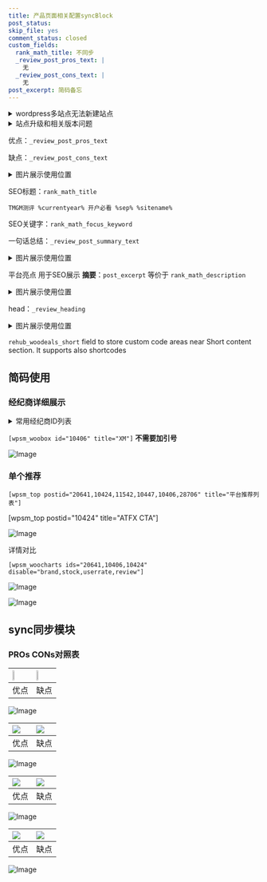 ```yaml
---
title: 产品页面相关配置syncBlock
post_status: 
skip_file: yes
comment_status: closed
custom_fields:
  rank_math_title: 不同步
  _review_post_pros_text: |
    无
  _review_post_cons_text: |
    无
post_excerpt: 简码备忘
---
```

<details><summary>wordpress多站点无法新建站点</summary>

<li>和报错需要清理cookies一样的原因</li>
<li>wp-config.php里面<code>define( 'SUBDOMAIN_INSTALL', false );//子域名安装</code></li>
<li>新建子站点是用<code>define( 'SUBDOMAIN_INSTALL', true);//子域名安装</code> 完成以后，改成<code>false</code></li>
</details>

<details><summary>站点升级和相关版本问题</summary>

<p>wordpress：5.9.9
woocommerce：7.5.1
出现问题的地方：主题选项里面>><strong>Product layout >>compact style</strong></p>
<p>如何出现没有用过的字段 导致无法保存。先导出配置 然后进行修改，后面再次恢复即可。</p>
<p>出现部分字段无法显示时，需要返回默认布局后，对产品进行保存就好了。</p>
<p></p>
</details>

优点：`_review_post_pros_text`

缺点：`_review_post_cons_text`

<details><summary>图片展示使用位置</summary>

<img src="https://prod-files-secure.s3.us-west-2.amazonaws.com/39ed1227-6d7d-4570-be36-9ccd4a2c4241/f51d3d83-55d4-4bdf-9604-f37ec77ab556/Untitled.png?X-Amz-Algorithm=AWS4-HMAC-SHA256&X-Amz-Content-Sha256=UNSIGNED-PAYLOAD&X-Amz-Credential=ASIAZI2LB466TSSEQYLG%2F20250615%2Fus-west-2%2Fs3%2Faws4_request&X-Amz-Date=20250615T225517Z&X-Amz-Expires=3600&X-Amz-Security-Token=IQoJb3JpZ2luX2VjEGcaCXVzLXdlc3QtMiJIMEYCIQDHwHjYPTglkeKlkBxTosq%2BuiWu5bcTi3MCTjVlQgNUCwIhAOgK3rZROVz%2FjMzWrtJVATjAdBFgnDgp3fVknKm1KSxTKv8DCFAQABoMNjM3NDIzMTgzODA1IgzwKNnRqKp4bNKVnyYq3AO195Y3DkQzVI%2Bd9hOPJ2RJNp97nXc15mDxQzK9QC85kMEpg8yabdzZnxpyrtLswdNSIzGrkVI0FtdQTEVH8N9qqbBchfkhubYbiRAtO3D3oy6FBvjgp7IWxjXEZ5IZz9n%2BULjLlyBQUiymrlzMsveq2ABzkSgKltycnOnsse%2FNBTvbM6yRnLq61ISl6OpSQkzgYZICL3Kh7vXViTITkZI0ZLKU%2B3kVAoWYWR%2BavtMfCw8b%2Fs4%2Bvh94eJKD4YJyiQcXe4GFi77JFcWYWk1ik1uE87BcPFqhH6SNu897MkKjeQWrVnrmQFjxoeeuNuCrwEb7uTa3QYNanmC5Wb0G6z6CquIlH0TS5FfPg1MU5dntujvQJYhq6alnbztqi9Gw6kWDOQw2hPKQl3NcQJMB5RM6e9Lx4dJ3PxLnKdfBCoodlel3dsSQRa0ZBpsdGMTOCXpyWVjRrfZfNsibDqsNxK1Qcv5f%2BdZe6PPREB1z6VDd4vxfwW9pI3cq4VxPFywGisbd0fEJBKnyzAWQKqBXH6h95hG0LKNX%2FkNb%2FAYSTR8HN9mKaaTLxswjK8p5w%2B6BseHM%2Fw0TeUq892B30xDY6I3v9aaXfcwDhVypG4abKcQjsKXarOp4B9XQFwBJLDDrlL3CBjqkAZNssmwyAukyBDHxj781Wvnm%2BF7You6JvOeYtWtUJkUGjJhhBopyqcV%2B1KGHSk%2FWBYoo2hCq8ncpSinRIKVZiHaJvHecyxw6qzokFKSi9TsJksUjpbwnszBeV3L9SUfN71YRXtJy5L9Vwgmi7ng%2BCqqSY53mjV1E08QqL9eWnlnqxpSXdG7x8fTjETCiVWFsdadtz%2BaEPa9rd8SnpEncnrKM2t47&X-Amz-Signature=73865ab5ece4b8b7ae442844996b7359fb56e31df477876965332e8af2c1fa7f&X-Amz-SignedHeaders=host&x-amz-checksum-mode=ENABLED&x-id=GetObject" alt="Image">
</details>

SEO标题：`rank_math_title`

`TMGM测评 %currentyear% 开户必看 %sep% %sitename%`

SEO关键字：`rank_math_focus_keyword`

一句话总结：`_review_post_summary_text`

<details><summary>图片展示使用位置</summary>

<img src="https://prod-files-secure.s3.us-west-2.amazonaws.com/39ed1227-6d7d-4570-be36-9ccd4a2c4241/4b96a922-296c-4f4e-8630-d1c870cbce01/Untitled.png?X-Amz-Algorithm=AWS4-HMAC-SHA256&X-Amz-Content-Sha256=UNSIGNED-PAYLOAD&X-Amz-Credential=ASIAZI2LB466TMGIL52L%2F20250615%2Fus-west-2%2Fs3%2Faws4_request&X-Amz-Date=20250615T225517Z&X-Amz-Expires=3600&X-Amz-Security-Token=IQoJb3JpZ2luX2VjEGcaCXVzLXdlc3QtMiJHMEUCIQCOM7JRa6aucP4mL48hgnN%2FR2rqteg0NarCa5MH1LPd%2BwIgAvchYNrFIXNNdl%2FribGd%2FHy519fHHN3UrFOinP%2FXunMq%2FwMIUBAAGgw2Mzc0MjMxODM4MDUiDPqT39qoUrKXD0z92CrcA43PcR0gNT3hrTuk9ECT%2Fa5sy%2Fc3TLj26PfIxfApNcSATgtjt%2BeuyAN9xzeyb7YfpoRdThUGNZrqK5MmaBpqnS1TTd%2FmhgYqD1o9nsyYA3eIZl7uN%2BbwHzhfXx3hxEsod4Xbg1O09ufndU%2FWoLtHNvZIQZys0Oo772cMMtOn8dvjhl3rwJHcMYLJzOX0rC3XonYPviaqi022jZ1ll8OgPBwhxiszwzOMLRatMlqZW4zJCZ4edDiuRHy04PyUTTumAOuh8LlmGQhPqk6r%2FOPHeau3ljO9Rn%2FNBNhzt9XSBqv%2F1gTmcEXvUcm8Rt3qR%2B2g5H%2FK97H50BhucnG2lE6kNjIajlqVQRxclLnhDaF9j7eoW8LWrjXVg%2FTJL33t6QC9OLi%2BZ5XdASriw4cOkJpRoKxgmvjGVHll3lYTcD7uMM51QQ2BnvBMmHZ3RKxPNKPxYRIbpawYF8mkJ8mDfH%2BYTTUAconcPZpSc0EEIEP4XGD32PEVVPHvMMknMdLB3JVoS9g2yinJCnTAZHQwWnsIRnZRYyAe9eP1LVW5ys%2FzPQ8%2BfgkyMZoV%2FtVTZTI9gtjHVGJrTPoJF0PUR2ZeDiFMr1HHiQZqXR%2FggdI%2BsRcL56CZrqhQLkFMgNyy3tImMNeUvcIGOqUBteDCvJj86fkeKUvFw5FUUhVJC5RwGb%2BCvhSGiXx4SW4DzKqz8GZ2emCW1yI5ANxpDHpjNwsjmKDt6tLupFVi7VEMv%2B7R5WmIB%2BkILYTp1mbI4vwg2mhT8ec%2B4KO3acUUZ8%2Fi3SowSGL2ZCTOf94v6W7hy9l3anjEbr7XIHMUVEeSrAhD%2BsLx79TH%2BmKLre5vebYuoiPa6COUMvAtzi6ZTEoZmFx1&X-Amz-Signature=59df52da6014b51de28599e6ec9a6f32d799fa119c6d9b91eb147343f6c288ab&X-Amz-SignedHeaders=host&x-amz-checksum-mode=ENABLED&x-id=GetObject" alt="Image">
</details>

平台亮点 用于SEO展示 **摘要**：`post_excerpt`  等价于 `rank_math_description`

<details><summary>图片展示使用位置</summary>

<img src="https://prod-files-secure.s3.us-west-2.amazonaws.com/39ed1227-6d7d-4570-be36-9ccd4a2c4241/1ee11f63-b60a-4dfe-a7a7-d58ff23b5d88/Untitled.png?X-Amz-Algorithm=AWS4-HMAC-SHA256&X-Amz-Content-Sha256=UNSIGNED-PAYLOAD&X-Amz-Credential=ASIAZI2LB4666PAHSJKZ%2F20250615%2Fus-west-2%2Fs3%2Faws4_request&X-Amz-Date=20250615T225517Z&X-Amz-Expires=3600&X-Amz-Security-Token=IQoJb3JpZ2luX2VjEGcaCXVzLXdlc3QtMiJIMEYCIQDIfK8bOmraCRbbN83BVgmZgyxLoE1uMyZyRYzON2mIzAIhAIDYa8Ca%2Bmcd929rqPiQobevjyDLJUcVyEi5c2TB4fU5Kv8DCFAQABoMNjM3NDIzMTgzODA1IgzX9oAKD%2B9ljbRPwZ8q3AOQ%2FVIqkWvLwwpfC78kyJdoKt3KTg%2FhJbOduLFl7RmaHqI7iw0PcbDC%2FX5hC8dqYM%2BIadNCj1GYyNA3OakEp3nlpV0dzSgRkBOerQG7WU46boR8mFTDPkqLJ68cE0ELIo0XRb5fPnLTE1sJ1l%2F1qxs7G2z07hqU0L3VuvJt5RIHBE%2BCLUsBfYH1HOTXkOMo4mVOjKOfOHA3D9M0LiFpnTG5cF1Z1yw0cr1qvOiEQxzHRjOv8RIYWtQOIttS8F%2FMkffZJ8IuF8u9Akyzo8gEFxul5VJGZfdQUHdN6aFIKPgWsdAsAzTkR53gyfCC2oCZNqUs1dhJFzbZ1OC5ki9hjNqO5omYXfLd4dmVHVtMTt%2FUbnOkHZsO%2FpiazaOgE2BYMU5reSv0iWJ%2BlNZJXS%2B72qfnXbWHirPFQIeQjIqcVW2C17Zg%2BIsOVPDYCEO3XYxYgh6CJwBzy3NcfnWdI4jtGatQJOuEZMJBluPaIFhDSEPC6Ig8Pn0lrZK4UxhXJ1ic%2BSV7Fsi8DbXw0C7KZ52%2FfyMfs%2B%2F9OLDzp77kw00TR6Pr0Romb5%2FYJSfNsUoqBI0qyPqYf8iBSIdve%2BS7KbVxSQkjDg9OzvQ30ie8mx3VhK5e%2FF43y2tHOaKNS602GjCKlb3CBjqkAdkrolIGKslUdASmFVQSEZIuyi%2BJjU2pvP1IcS7eVM6SWlCtawWvjFmpgVgqraII9j%2F%2FKea3FEM0Kc2LCuY%2B7Um62ZxRkkdc8zWPZgsv60CYdvtNiPkaWt6EtKgNjOG%2Bh4FCDwcMcO3vOqXMZb4rHl90TmK%2Fw5c58J5wYPbSK9q%2B41VtGiqwGeJWNRrHmdQPJuh7XiWcIK8Pmi9OILg1rSUcpczu&X-Amz-Signature=0db5261a79f73dcb3677c0824f8245f4627d96077f876f89be0dfbdff8b2e756&X-Amz-SignedHeaders=host&x-amz-checksum-mode=ENABLED&x-id=GetObject" alt="Image">
<img src="https://prod-files-secure.s3.us-west-2.amazonaws.com/39ed1227-6d7d-4570-be36-9ccd4a2c4241/ad4118b5-78d8-4fbe-801e-3b29b5d99c01/Untitled.png?X-Amz-Algorithm=AWS4-HMAC-SHA256&X-Amz-Content-Sha256=UNSIGNED-PAYLOAD&X-Amz-Credential=ASIAZI2LB4666PAHSJKZ%2F20250615%2Fus-west-2%2Fs3%2Faws4_request&X-Amz-Date=20250615T225517Z&X-Amz-Expires=3600&X-Amz-Security-Token=IQoJb3JpZ2luX2VjEGcaCXVzLXdlc3QtMiJIMEYCIQDIfK8bOmraCRbbN83BVgmZgyxLoE1uMyZyRYzON2mIzAIhAIDYa8Ca%2Bmcd929rqPiQobevjyDLJUcVyEi5c2TB4fU5Kv8DCFAQABoMNjM3NDIzMTgzODA1IgzX9oAKD%2B9ljbRPwZ8q3AOQ%2FVIqkWvLwwpfC78kyJdoKt3KTg%2FhJbOduLFl7RmaHqI7iw0PcbDC%2FX5hC8dqYM%2BIadNCj1GYyNA3OakEp3nlpV0dzSgRkBOerQG7WU46boR8mFTDPkqLJ68cE0ELIo0XRb5fPnLTE1sJ1l%2F1qxs7G2z07hqU0L3VuvJt5RIHBE%2BCLUsBfYH1HOTXkOMo4mVOjKOfOHA3D9M0LiFpnTG5cF1Z1yw0cr1qvOiEQxzHRjOv8RIYWtQOIttS8F%2FMkffZJ8IuF8u9Akyzo8gEFxul5VJGZfdQUHdN6aFIKPgWsdAsAzTkR53gyfCC2oCZNqUs1dhJFzbZ1OC5ki9hjNqO5omYXfLd4dmVHVtMTt%2FUbnOkHZsO%2FpiazaOgE2BYMU5reSv0iWJ%2BlNZJXS%2B72qfnXbWHirPFQIeQjIqcVW2C17Zg%2BIsOVPDYCEO3XYxYgh6CJwBzy3NcfnWdI4jtGatQJOuEZMJBluPaIFhDSEPC6Ig8Pn0lrZK4UxhXJ1ic%2BSV7Fsi8DbXw0C7KZ52%2FfyMfs%2B%2F9OLDzp77kw00TR6Pr0Romb5%2FYJSfNsUoqBI0qyPqYf8iBSIdve%2BS7KbVxSQkjDg9OzvQ30ie8mx3VhK5e%2FF43y2tHOaKNS602GjCKlb3CBjqkAdkrolIGKslUdASmFVQSEZIuyi%2BJjU2pvP1IcS7eVM6SWlCtawWvjFmpgVgqraII9j%2F%2FKea3FEM0Kc2LCuY%2B7Um62ZxRkkdc8zWPZgsv60CYdvtNiPkaWt6EtKgNjOG%2Bh4FCDwcMcO3vOqXMZb4rHl90TmK%2Fw5c58J5wYPbSK9q%2B41VtGiqwGeJWNRrHmdQPJuh7XiWcIK8Pmi9OILg1rSUcpczu&X-Amz-Signature=3438e9a52bf572906f1191fe57b0257aedf6ebe40cd2d2b43be3628226340748&X-Amz-SignedHeaders=host&x-amz-checksum-mode=ENABLED&x-id=GetObject" alt="Image">
<img src="https://prod-files-secure.s3.us-west-2.amazonaws.com/39ed1227-6d7d-4570-be36-9ccd4a2c4241/a38cf7c9-a79c-4b64-9e94-13589fe0758b/Untitled.png?X-Amz-Algorithm=AWS4-HMAC-SHA256&X-Amz-Content-Sha256=UNSIGNED-PAYLOAD&X-Amz-Credential=ASIAZI2LB4666PAHSJKZ%2F20250615%2Fus-west-2%2Fs3%2Faws4_request&X-Amz-Date=20250615T225517Z&X-Amz-Expires=3600&X-Amz-Security-Token=IQoJb3JpZ2luX2VjEGcaCXVzLXdlc3QtMiJIMEYCIQDIfK8bOmraCRbbN83BVgmZgyxLoE1uMyZyRYzON2mIzAIhAIDYa8Ca%2Bmcd929rqPiQobevjyDLJUcVyEi5c2TB4fU5Kv8DCFAQABoMNjM3NDIzMTgzODA1IgzX9oAKD%2B9ljbRPwZ8q3AOQ%2FVIqkWvLwwpfC78kyJdoKt3KTg%2FhJbOduLFl7RmaHqI7iw0PcbDC%2FX5hC8dqYM%2BIadNCj1GYyNA3OakEp3nlpV0dzSgRkBOerQG7WU46boR8mFTDPkqLJ68cE0ELIo0XRb5fPnLTE1sJ1l%2F1qxs7G2z07hqU0L3VuvJt5RIHBE%2BCLUsBfYH1HOTXkOMo4mVOjKOfOHA3D9M0LiFpnTG5cF1Z1yw0cr1qvOiEQxzHRjOv8RIYWtQOIttS8F%2FMkffZJ8IuF8u9Akyzo8gEFxul5VJGZfdQUHdN6aFIKPgWsdAsAzTkR53gyfCC2oCZNqUs1dhJFzbZ1OC5ki9hjNqO5omYXfLd4dmVHVtMTt%2FUbnOkHZsO%2FpiazaOgE2BYMU5reSv0iWJ%2BlNZJXS%2B72qfnXbWHirPFQIeQjIqcVW2C17Zg%2BIsOVPDYCEO3XYxYgh6CJwBzy3NcfnWdI4jtGatQJOuEZMJBluPaIFhDSEPC6Ig8Pn0lrZK4UxhXJ1ic%2BSV7Fsi8DbXw0C7KZ52%2FfyMfs%2B%2F9OLDzp77kw00TR6Pr0Romb5%2FYJSfNsUoqBI0qyPqYf8iBSIdve%2BS7KbVxSQkjDg9OzvQ30ie8mx3VhK5e%2FF43y2tHOaKNS602GjCKlb3CBjqkAdkrolIGKslUdASmFVQSEZIuyi%2BJjU2pvP1IcS7eVM6SWlCtawWvjFmpgVgqraII9j%2F%2FKea3FEM0Kc2LCuY%2B7Um62ZxRkkdc8zWPZgsv60CYdvtNiPkaWt6EtKgNjOG%2Bh4FCDwcMcO3vOqXMZb4rHl90TmK%2Fw5c58J5wYPbSK9q%2B41VtGiqwGeJWNRrHmdQPJuh7XiWcIK8Pmi9OILg1rSUcpczu&X-Amz-Signature=23dee8df7e8903fce7578a12d605fa0aada99f43861cd787217559454a3278ee&X-Amz-SignedHeaders=host&x-amz-checksum-mode=ENABLED&x-id=GetObject" alt="Image">
<img src="https://prod-files-secure.s3.us-west-2.amazonaws.com/39ed1227-6d7d-4570-be36-9ccd4a2c4241/7da6fc1e-d2ac-42ae-8c75-cb5749aa18f6/Untitled.png?X-Amz-Algorithm=AWS4-HMAC-SHA256&X-Amz-Content-Sha256=UNSIGNED-PAYLOAD&X-Amz-Credential=ASIAZI2LB4666PAHSJKZ%2F20250615%2Fus-west-2%2Fs3%2Faws4_request&X-Amz-Date=20250615T225517Z&X-Amz-Expires=3600&X-Amz-Security-Token=IQoJb3JpZ2luX2VjEGcaCXVzLXdlc3QtMiJIMEYCIQDIfK8bOmraCRbbN83BVgmZgyxLoE1uMyZyRYzON2mIzAIhAIDYa8Ca%2Bmcd929rqPiQobevjyDLJUcVyEi5c2TB4fU5Kv8DCFAQABoMNjM3NDIzMTgzODA1IgzX9oAKD%2B9ljbRPwZ8q3AOQ%2FVIqkWvLwwpfC78kyJdoKt3KTg%2FhJbOduLFl7RmaHqI7iw0PcbDC%2FX5hC8dqYM%2BIadNCj1GYyNA3OakEp3nlpV0dzSgRkBOerQG7WU46boR8mFTDPkqLJ68cE0ELIo0XRb5fPnLTE1sJ1l%2F1qxs7G2z07hqU0L3VuvJt5RIHBE%2BCLUsBfYH1HOTXkOMo4mVOjKOfOHA3D9M0LiFpnTG5cF1Z1yw0cr1qvOiEQxzHRjOv8RIYWtQOIttS8F%2FMkffZJ8IuF8u9Akyzo8gEFxul5VJGZfdQUHdN6aFIKPgWsdAsAzTkR53gyfCC2oCZNqUs1dhJFzbZ1OC5ki9hjNqO5omYXfLd4dmVHVtMTt%2FUbnOkHZsO%2FpiazaOgE2BYMU5reSv0iWJ%2BlNZJXS%2B72qfnXbWHirPFQIeQjIqcVW2C17Zg%2BIsOVPDYCEO3XYxYgh6CJwBzy3NcfnWdI4jtGatQJOuEZMJBluPaIFhDSEPC6Ig8Pn0lrZK4UxhXJ1ic%2BSV7Fsi8DbXw0C7KZ52%2FfyMfs%2B%2F9OLDzp77kw00TR6Pr0Romb5%2FYJSfNsUoqBI0qyPqYf8iBSIdve%2BS7KbVxSQkjDg9OzvQ30ie8mx3VhK5e%2FF43y2tHOaKNS602GjCKlb3CBjqkAdkrolIGKslUdASmFVQSEZIuyi%2BJjU2pvP1IcS7eVM6SWlCtawWvjFmpgVgqraII9j%2F%2FKea3FEM0Kc2LCuY%2B7Um62ZxRkkdc8zWPZgsv60CYdvtNiPkaWt6EtKgNjOG%2Bh4FCDwcMcO3vOqXMZb4rHl90TmK%2Fw5c58J5wYPbSK9q%2B41VtGiqwGeJWNRrHmdQPJuh7XiWcIK8Pmi9OILg1rSUcpczu&X-Amz-Signature=bc6053773cfdeeb41e6b9618e564a2160e498705b4374f5e11dd2d702491c523&X-Amz-SignedHeaders=host&x-amz-checksum-mode=ENABLED&x-id=GetObject" alt="Image">
<img src="https://prod-files-secure.s3.us-west-2.amazonaws.com/39ed1227-6d7d-4570-be36-9ccd4a2c4241/7e97f40a-eaee-47f5-b2f9-475f96808fa7/Untitled.png?X-Amz-Algorithm=AWS4-HMAC-SHA256&X-Amz-Content-Sha256=UNSIGNED-PAYLOAD&X-Amz-Credential=ASIAZI2LB4666PAHSJKZ%2F20250615%2Fus-west-2%2Fs3%2Faws4_request&X-Amz-Date=20250615T225517Z&X-Amz-Expires=3600&X-Amz-Security-Token=IQoJb3JpZ2luX2VjEGcaCXVzLXdlc3QtMiJIMEYCIQDIfK8bOmraCRbbN83BVgmZgyxLoE1uMyZyRYzON2mIzAIhAIDYa8Ca%2Bmcd929rqPiQobevjyDLJUcVyEi5c2TB4fU5Kv8DCFAQABoMNjM3NDIzMTgzODA1IgzX9oAKD%2B9ljbRPwZ8q3AOQ%2FVIqkWvLwwpfC78kyJdoKt3KTg%2FhJbOduLFl7RmaHqI7iw0PcbDC%2FX5hC8dqYM%2BIadNCj1GYyNA3OakEp3nlpV0dzSgRkBOerQG7WU46boR8mFTDPkqLJ68cE0ELIo0XRb5fPnLTE1sJ1l%2F1qxs7G2z07hqU0L3VuvJt5RIHBE%2BCLUsBfYH1HOTXkOMo4mVOjKOfOHA3D9M0LiFpnTG5cF1Z1yw0cr1qvOiEQxzHRjOv8RIYWtQOIttS8F%2FMkffZJ8IuF8u9Akyzo8gEFxul5VJGZfdQUHdN6aFIKPgWsdAsAzTkR53gyfCC2oCZNqUs1dhJFzbZ1OC5ki9hjNqO5omYXfLd4dmVHVtMTt%2FUbnOkHZsO%2FpiazaOgE2BYMU5reSv0iWJ%2BlNZJXS%2B72qfnXbWHirPFQIeQjIqcVW2C17Zg%2BIsOVPDYCEO3XYxYgh6CJwBzy3NcfnWdI4jtGatQJOuEZMJBluPaIFhDSEPC6Ig8Pn0lrZK4UxhXJ1ic%2BSV7Fsi8DbXw0C7KZ52%2FfyMfs%2B%2F9OLDzp77kw00TR6Pr0Romb5%2FYJSfNsUoqBI0qyPqYf8iBSIdve%2BS7KbVxSQkjDg9OzvQ30ie8mx3VhK5e%2FF43y2tHOaKNS602GjCKlb3CBjqkAdkrolIGKslUdASmFVQSEZIuyi%2BJjU2pvP1IcS7eVM6SWlCtawWvjFmpgVgqraII9j%2F%2FKea3FEM0Kc2LCuY%2B7Um62ZxRkkdc8zWPZgsv60CYdvtNiPkaWt6EtKgNjOG%2Bh4FCDwcMcO3vOqXMZb4rHl90TmK%2Fw5c58J5wYPbSK9q%2B41VtGiqwGeJWNRrHmdQPJuh7XiWcIK8Pmi9OILg1rSUcpczu&X-Amz-Signature=29ebd2a53f6e92d167f8ced59843907de2e3584f20c69e2fb2da18b3288f40fc&X-Amz-SignedHeaders=host&x-amz-checksum-mode=ENABLED&x-id=GetObject" alt="Image">
</details>

head：`_review_heading`

<details><summary>图片展示使用位置</summary>

<img src="https://prod-files-secure.s3.us-west-2.amazonaws.com/39ed1227-6d7d-4570-be36-9ccd4a2c4241/3a4650ad-9887-415c-889a-edd51fa54f27/Untitled.png?X-Amz-Algorithm=AWS4-HMAC-SHA256&X-Amz-Content-Sha256=UNSIGNED-PAYLOAD&X-Amz-Credential=ASIAZI2LB4664IKJ4HDJ%2F20250615%2Fus-west-2%2Fs3%2Faws4_request&X-Amz-Date=20250615T225519Z&X-Amz-Expires=3600&X-Amz-Security-Token=IQoJb3JpZ2luX2VjEGcaCXVzLXdlc3QtMiJHMEUCIQDCMyrWFxWBXnLHBr7ZrDuwX%2ByMArKMVG9pcWSrgN0NIAIgbu7SFhpjbpy1Hx0v4kJID3fCga6IDfDxLrYHFbhl3AAq%2FwMIUBAAGgw2Mzc0MjMxODM4MDUiDOOMZ6vTOWxwwCMHeSrcA8DDNXrWOtW8xqXVZcO2LzloviVGnB4mQ1if0A5po0kNBBrG%2BNI4YQyIDWYTs93dGmWts591bCj4RyGW9T2tFXRL4bKwGJ%2BYtskBGPOYxws8IDTcQLqz2sqXWoFsxkA%2FNIS31VjoD7xXojQZAWY1%2BkL3rFHpWDAusLdXmUVYoBfUDr1ubLPdLkk89oUC%2BXxfL8zkkYnT5TcgVbuJT9NQjSEwx0m325gxt9ZAHO0yxVHixLOzsfvHfkvr5myH5OXygTtzg3Emj5Hv1lt8to41Or%2BzzP0pdS4h5vYMOthoT%2BqK1NIv2QICoQAHML8qopuFcMHZNrN4RwsLRwYXQg2uwrHUTs%2BlKle5%2BfyO4IbiLtx9wEh8tI06SmHxQsqjpeyD02L%2FzFb2GW%2BNHIqeNQ3NttwoyJIVW%2F%2F88YfNdPRwLSfCxHONeVsbhF14dUV5fLBEok4erfOLyJ704FE5sHd%2B4LXfHqYPHEUoYG7KA40B7WkErpnm6377pjTVB5RdAg4qO8Ktp0KzlSHM0QG%2Bx9uXJngENnSZMF5sOpfaqcY1EP%2FGmH%2B3TnyN8yRALDAKGLYO8pem000r%2BYpf4eslTU%2BRIjY6Od%2Bnu22XYEXoyCBphAVpG8TTlHeUho6qvgf1MOuUvcIGOqUBXYO4gYHO2bXx6X2lD6Pu040KOK5KFRQ5A8oBjfgKAhuiYQl8KeaRHS1tc5NerJKybQ44fiQlnZJho0LKfcS5dJoDvUiDxAx5KIc1soqvlIAoKrkUF%2FuVzSaUplUtYiBK5zjvaGE8EJwiXG6ua9C%2BgdU2nCL8GAJWZgoCYiblcVXpOTK0BM5wFgL1gRBfySSXMa6X5TMlq43eALvc51ZsWoIIM9%2BG&X-Amz-Signature=8b88baee708a120515a5e3fc37fe84dc24b88abf3d2f25a0c684c104bae8b1d1&X-Amz-SignedHeaders=host&x-amz-checksum-mode=ENABLED&x-id=GetObject" alt="Image">
</details>

`rehub_woodeals_short`	field to store custom code areas near Short content section. It supports also shortcodes



## 简码使用

### 经纪商详细展示

<details><summary>常用经纪商ID列表</summary>

<pre><code class="php">嘉盛 ===> 20641  [wpsm_woobox id="20641" title="嘉盛"]
易信easymarkets ===> 11542  [wpsm_woobox id="11542" title="易信easymarkets"]
ATFX外汇 ===> 10424  [wpsm_woobox id="10424" title="ATFX"]
XM ===> 10406  [wpsm_woobox id="10406" title="XM"]
TMGM ===> 29622  [wpsm_woobox id="29622" title="TMGM"]
HYCM ===> 10447  [wpsm_woobox id="10447" title="HYCM"]
fpmarkets澳福外汇 ===> 20639  [wpsm_woobox id="20639" title="fpmarkets澳福外汇"]</code></pre>
</details>

`[wpsm_woobox id="10406" title="XM"]` **不需要加引号**

![Image](https://prod-files-secure.s3.us-west-2.amazonaws.com/39ed1227-6d7d-4570-be36-9ccd4a2c4241/4f898f9d-0fa7-4e43-acd3-ac6bc7be575a/Untitled.png?X-Amz-Algorithm=AWS4-HMAC-SHA256&X-Amz-Content-Sha256=UNSIGNED-PAYLOAD&X-Amz-Credential=ASIAZI2LB46657ZRRJUD%2F20250615%2Fus-west-2%2Fs3%2Faws4_request&X-Amz-Date=20250615T225516Z&X-Amz-Expires=3600&X-Amz-Security-Token=IQoJb3JpZ2luX2VjEGcaCXVzLXdlc3QtMiJHMEUCIA2uVVEb0qNS2mWQAe7NDmEcNCMploa9dj3OkEkkbDWSAiEAidmcyrQLHfY6LObD0nLTpoYTImrsZKST49MeBG%2B493Iq%2FwMIUBAAGgw2Mzc0MjMxODM4MDUiDDHKYR9aM%2F3KZ%2FvrzircA5Sg6Y8%2BdJvKzYTOKlmpk%2BPt3u6MMjzPP1HUpayq6%2BwExymoKfrYJVSZ46qrozmat5qW3iIj0J66AaQv3uH5w48%2F2HmxA2yTlupGmr4C093KgrrCJlcWtYi6k4dZsQUeoXekA1tI3c1OjgP6o9S0caWypVWhM1fmOMoHAH0R0Ww%2F3s%2Fc1h7KIbms45Kav1L%2B0CAL8eAL7DkypY2STf9DW%2BuiCHAnl8tED1Tqcd%2B40F0mLLqJEVNrgvORdgwqlNaVy4ufsG7g9HXklcu%2BWG2rJk8JfM1brIx4owkt2wzqZJzgXiiWusADjFKUa8BoYdNx%2B6yOczq5AUFXU3Ry9fR00emhZ6eqYtqiIq5pDmrg6kK7y9Yxcmkl0lXiiGrhoUciCqO2nfwg%2B%2FD5bqOX82nVN8Q6JsKKTCKLuiSFPUDGW%2B6Olcx3ldEv35%2F9VXdVr4j2ItKxso6FBsgkSjxMva2HziweYJHg5736aq871E%2Bazu%2Bda8ETkIf7wZMr2PGYjQa3CEN10CEPD1HraW4tT2zNCkyiqER0TQHb5oyurGlQ%2BoiwgL6wgI3EU0fjYa80fI%2Fwg5%2FhorGB1HuVoPMSw1vlJbd9Y7NBnZRH9hAUYJx1bhTk%2BUl7f7aYygJ5eRx%2FMOqUvcIGOqUBTwWIO9U8cF9xYy21G3bvpgavkQTZiJl19iWHGYDjvajDcZ2ixtvrkJw0%2BpBj77HFH6xcA8VFHmQeIOjvyeYGH4RPHXwy5ichjxnLa8hJgtKgLRM5DDXfs5cLXmGkMb0JU%2BwW69ewOu34pdolOg1lpsyumrokyo4tuPdNajPufIpg6B4OVrrL33qKI8zLTfgCHsPW74IIv0v55%2BuLPlQf1ths0Eb1&X-Amz-Signature=1b3008cf907d787216d5cce1ea835dcd3ff275f0be398698fb79b499323d2175&X-Amz-SignedHeaders=host&x-amz-checksum-mode=ENABLED&x-id=GetObject)

### 单个推荐
`[wpsm_top postid="20641,10424,11542,10447,10406,28706" title="平台推荐列表"]`

[wpsm_top postid="10424" title="ATFX CTA"]

![Image](https://prod-files-secure.s3.us-west-2.amazonaws.com/39ed1227-6d7d-4570-be36-9ccd4a2c4241/5ac620dc-51a8-48b6-b55d-91f47299193c/Untitled.png?X-Amz-Algorithm=AWS4-HMAC-SHA256&X-Amz-Content-Sha256=UNSIGNED-PAYLOAD&X-Amz-Credential=ASIAZI2LB46657ZRRJUD%2F20250615%2Fus-west-2%2Fs3%2Faws4_request&X-Amz-Date=20250615T225516Z&X-Amz-Expires=3600&X-Amz-Security-Token=IQoJb3JpZ2luX2VjEGcaCXVzLXdlc3QtMiJHMEUCIA2uVVEb0qNS2mWQAe7NDmEcNCMploa9dj3OkEkkbDWSAiEAidmcyrQLHfY6LObD0nLTpoYTImrsZKST49MeBG%2B493Iq%2FwMIUBAAGgw2Mzc0MjMxODM4MDUiDDHKYR9aM%2F3KZ%2FvrzircA5Sg6Y8%2BdJvKzYTOKlmpk%2BPt3u6MMjzPP1HUpayq6%2BwExymoKfrYJVSZ46qrozmat5qW3iIj0J66AaQv3uH5w48%2F2HmxA2yTlupGmr4C093KgrrCJlcWtYi6k4dZsQUeoXekA1tI3c1OjgP6o9S0caWypVWhM1fmOMoHAH0R0Ww%2F3s%2Fc1h7KIbms45Kav1L%2B0CAL8eAL7DkypY2STf9DW%2BuiCHAnl8tED1Tqcd%2B40F0mLLqJEVNrgvORdgwqlNaVy4ufsG7g9HXklcu%2BWG2rJk8JfM1brIx4owkt2wzqZJzgXiiWusADjFKUa8BoYdNx%2B6yOczq5AUFXU3Ry9fR00emhZ6eqYtqiIq5pDmrg6kK7y9Yxcmkl0lXiiGrhoUciCqO2nfwg%2B%2FD5bqOX82nVN8Q6JsKKTCKLuiSFPUDGW%2B6Olcx3ldEv35%2F9VXdVr4j2ItKxso6FBsgkSjxMva2HziweYJHg5736aq871E%2Bazu%2Bda8ETkIf7wZMr2PGYjQa3CEN10CEPD1HraW4tT2zNCkyiqER0TQHb5oyurGlQ%2BoiwgL6wgI3EU0fjYa80fI%2Fwg5%2FhorGB1HuVoPMSw1vlJbd9Y7NBnZRH9hAUYJx1bhTk%2BUl7f7aYygJ5eRx%2FMOqUvcIGOqUBTwWIO9U8cF9xYy21G3bvpgavkQTZiJl19iWHGYDjvajDcZ2ixtvrkJw0%2BpBj77HFH6xcA8VFHmQeIOjvyeYGH4RPHXwy5ichjxnLa8hJgtKgLRM5DDXfs5cLXmGkMb0JU%2BwW69ewOu34pdolOg1lpsyumrokyo4tuPdNajPufIpg6B4OVrrL33qKI8zLTfgCHsPW74IIv0v55%2BuLPlQf1ths0Eb1&X-Amz-Signature=c62b6713f2552eadc5f77b6d8cbdd4d17ebd2b67af4a92249770d08ac970fea6&X-Amz-SignedHeaders=host&x-amz-checksum-mode=ENABLED&x-id=GetObject)

详情对比

`[wpsm_woocharts ids="20641,10406,10424" disable="brand,stock,userrate,review"]`

![Image](https://prod-files-secure.s3.us-west-2.amazonaws.com/39ed1227-6d7d-4570-be36-9ccd4a2c4241/bf3ba45f-b9f3-4295-8aef-b4a495fd25f4/Untitled.png?X-Amz-Algorithm=AWS4-HMAC-SHA256&X-Amz-Content-Sha256=UNSIGNED-PAYLOAD&X-Amz-Credential=ASIAZI2LB46657ZRRJUD%2F20250615%2Fus-west-2%2Fs3%2Faws4_request&X-Amz-Date=20250615T225516Z&X-Amz-Expires=3600&X-Amz-Security-Token=IQoJb3JpZ2luX2VjEGcaCXVzLXdlc3QtMiJHMEUCIA2uVVEb0qNS2mWQAe7NDmEcNCMploa9dj3OkEkkbDWSAiEAidmcyrQLHfY6LObD0nLTpoYTImrsZKST49MeBG%2B493Iq%2FwMIUBAAGgw2Mzc0MjMxODM4MDUiDDHKYR9aM%2F3KZ%2FvrzircA5Sg6Y8%2BdJvKzYTOKlmpk%2BPt3u6MMjzPP1HUpayq6%2BwExymoKfrYJVSZ46qrozmat5qW3iIj0J66AaQv3uH5w48%2F2HmxA2yTlupGmr4C093KgrrCJlcWtYi6k4dZsQUeoXekA1tI3c1OjgP6o9S0caWypVWhM1fmOMoHAH0R0Ww%2F3s%2Fc1h7KIbms45Kav1L%2B0CAL8eAL7DkypY2STf9DW%2BuiCHAnl8tED1Tqcd%2B40F0mLLqJEVNrgvORdgwqlNaVy4ufsG7g9HXklcu%2BWG2rJk8JfM1brIx4owkt2wzqZJzgXiiWusADjFKUa8BoYdNx%2B6yOczq5AUFXU3Ry9fR00emhZ6eqYtqiIq5pDmrg6kK7y9Yxcmkl0lXiiGrhoUciCqO2nfwg%2B%2FD5bqOX82nVN8Q6JsKKTCKLuiSFPUDGW%2B6Olcx3ldEv35%2F9VXdVr4j2ItKxso6FBsgkSjxMva2HziweYJHg5736aq871E%2Bazu%2Bda8ETkIf7wZMr2PGYjQa3CEN10CEPD1HraW4tT2zNCkyiqER0TQHb5oyurGlQ%2BoiwgL6wgI3EU0fjYa80fI%2Fwg5%2FhorGB1HuVoPMSw1vlJbd9Y7NBnZRH9hAUYJx1bhTk%2BUl7f7aYygJ5eRx%2FMOqUvcIGOqUBTwWIO9U8cF9xYy21G3bvpgavkQTZiJl19iWHGYDjvajDcZ2ixtvrkJw0%2BpBj77HFH6xcA8VFHmQeIOjvyeYGH4RPHXwy5ichjxnLa8hJgtKgLRM5DDXfs5cLXmGkMb0JU%2BwW69ewOu34pdolOg1lpsyumrokyo4tuPdNajPufIpg6B4OVrrL33qKI8zLTfgCHsPW74IIv0v55%2BuLPlQf1ths0Eb1&X-Amz-Signature=f53df4b76a48f5c242b8ff6ee240f40a697ebd040a73de0b2f60a4577879da65&X-Amz-SignedHeaders=host&x-amz-checksum-mode=ENABLED&x-id=GetObject)

![Image](https://prod-files-secure.s3.us-west-2.amazonaws.com/39ed1227-6d7d-4570-be36-9ccd4a2c4241/30bc56ef-f383-4b48-9768-2ebc9e436ec0/Untitled.png?X-Amz-Algorithm=AWS4-HMAC-SHA256&X-Amz-Content-Sha256=UNSIGNED-PAYLOAD&X-Amz-Credential=ASIAZI2LB46657ZRRJUD%2F20250615%2Fus-west-2%2Fs3%2Faws4_request&X-Amz-Date=20250615T225516Z&X-Amz-Expires=3600&X-Amz-Security-Token=IQoJb3JpZ2luX2VjEGcaCXVzLXdlc3QtMiJHMEUCIA2uVVEb0qNS2mWQAe7NDmEcNCMploa9dj3OkEkkbDWSAiEAidmcyrQLHfY6LObD0nLTpoYTImrsZKST49MeBG%2B493Iq%2FwMIUBAAGgw2Mzc0MjMxODM4MDUiDDHKYR9aM%2F3KZ%2FvrzircA5Sg6Y8%2BdJvKzYTOKlmpk%2BPt3u6MMjzPP1HUpayq6%2BwExymoKfrYJVSZ46qrozmat5qW3iIj0J66AaQv3uH5w48%2F2HmxA2yTlupGmr4C093KgrrCJlcWtYi6k4dZsQUeoXekA1tI3c1OjgP6o9S0caWypVWhM1fmOMoHAH0R0Ww%2F3s%2Fc1h7KIbms45Kav1L%2B0CAL8eAL7DkypY2STf9DW%2BuiCHAnl8tED1Tqcd%2B40F0mLLqJEVNrgvORdgwqlNaVy4ufsG7g9HXklcu%2BWG2rJk8JfM1brIx4owkt2wzqZJzgXiiWusADjFKUa8BoYdNx%2B6yOczq5AUFXU3Ry9fR00emhZ6eqYtqiIq5pDmrg6kK7y9Yxcmkl0lXiiGrhoUciCqO2nfwg%2B%2FD5bqOX82nVN8Q6JsKKTCKLuiSFPUDGW%2B6Olcx3ldEv35%2F9VXdVr4j2ItKxso6FBsgkSjxMva2HziweYJHg5736aq871E%2Bazu%2Bda8ETkIf7wZMr2PGYjQa3CEN10CEPD1HraW4tT2zNCkyiqER0TQHb5oyurGlQ%2BoiwgL6wgI3EU0fjYa80fI%2Fwg5%2FhorGB1HuVoPMSw1vlJbd9Y7NBnZRH9hAUYJx1bhTk%2BUl7f7aYygJ5eRx%2FMOqUvcIGOqUBTwWIO9U8cF9xYy21G3bvpgavkQTZiJl19iWHGYDjvajDcZ2ixtvrkJw0%2BpBj77HFH6xcA8VFHmQeIOjvyeYGH4RPHXwy5ichjxnLa8hJgtKgLRM5DDXfs5cLXmGkMb0JU%2BwW69ewOu34pdolOg1lpsyumrokyo4tuPdNajPufIpg6B4OVrrL33qKI8zLTfgCHsPW74IIv0v55%2BuLPlQf1ths0Eb1&X-Amz-Signature=e460a1922f9acf7f4473f68225837f146437697b24dae8a5ced0261d6f8133a9&X-Amz-SignedHeaders=host&x-amz-checksum-mode=ENABLED&x-id=GetObject)

## sync同步模块

### PROs CONs对照表

| <img src="https://cdn.ifttt.fun/gh/jarlin8/OSS@main/icons/customize/pros.svg" height="auto" width="37.3%"> | <img src="https://cdn.ifttt.fun/gh/jarlin8/OSS@main/icons/customize/cons.svg" height="auto" width="28.8%"> |
| :--- | :--- |
| 优点 | 缺点 |

![Image](https://prod-files-secure.s3.us-west-2.amazonaws.com/39ed1227-6d7d-4570-be36-9ccd4a2c4241/8742b755-dfb5-4004-9a5f-d6e561664bd8/Untitled.png?X-Amz-Algorithm=AWS4-HMAC-SHA256&X-Amz-Content-Sha256=UNSIGNED-PAYLOAD&X-Amz-Credential=ASIAZI2LB46657ZRRJUD%2F20250615%2Fus-west-2%2Fs3%2Faws4_request&X-Amz-Date=20250615T225516Z&X-Amz-Expires=3600&X-Amz-Security-Token=IQoJb3JpZ2luX2VjEGcaCXVzLXdlc3QtMiJHMEUCIA2uVVEb0qNS2mWQAe7NDmEcNCMploa9dj3OkEkkbDWSAiEAidmcyrQLHfY6LObD0nLTpoYTImrsZKST49MeBG%2B493Iq%2FwMIUBAAGgw2Mzc0MjMxODM4MDUiDDHKYR9aM%2F3KZ%2FvrzircA5Sg6Y8%2BdJvKzYTOKlmpk%2BPt3u6MMjzPP1HUpayq6%2BwExymoKfrYJVSZ46qrozmat5qW3iIj0J66AaQv3uH5w48%2F2HmxA2yTlupGmr4C093KgrrCJlcWtYi6k4dZsQUeoXekA1tI3c1OjgP6o9S0caWypVWhM1fmOMoHAH0R0Ww%2F3s%2Fc1h7KIbms45Kav1L%2B0CAL8eAL7DkypY2STf9DW%2BuiCHAnl8tED1Tqcd%2B40F0mLLqJEVNrgvORdgwqlNaVy4ufsG7g9HXklcu%2BWG2rJk8JfM1brIx4owkt2wzqZJzgXiiWusADjFKUa8BoYdNx%2B6yOczq5AUFXU3Ry9fR00emhZ6eqYtqiIq5pDmrg6kK7y9Yxcmkl0lXiiGrhoUciCqO2nfwg%2B%2FD5bqOX82nVN8Q6JsKKTCKLuiSFPUDGW%2B6Olcx3ldEv35%2F9VXdVr4j2ItKxso6FBsgkSjxMva2HziweYJHg5736aq871E%2Bazu%2Bda8ETkIf7wZMr2PGYjQa3CEN10CEPD1HraW4tT2zNCkyiqER0TQHb5oyurGlQ%2BoiwgL6wgI3EU0fjYa80fI%2Fwg5%2FhorGB1HuVoPMSw1vlJbd9Y7NBnZRH9hAUYJx1bhTk%2BUl7f7aYygJ5eRx%2FMOqUvcIGOqUBTwWIO9U8cF9xYy21G3bvpgavkQTZiJl19iWHGYDjvajDcZ2ixtvrkJw0%2BpBj77HFH6xcA8VFHmQeIOjvyeYGH4RPHXwy5ichjxnLa8hJgtKgLRM5DDXfs5cLXmGkMb0JU%2BwW69ewOu34pdolOg1lpsyumrokyo4tuPdNajPufIpg6B4OVrrL33qKI8zLTfgCHsPW74IIv0v55%2BuLPlQf1ths0Eb1&X-Amz-Signature=1302d3360341939e3157c296753ae702d8f4ef1f11189473c3e9c1851b5dd47a&X-Amz-SignedHeaders=host&x-amz-checksum-mode=ENABLED&x-id=GetObject)

| <img src="https://cdn.ifttt.fun/gh/jarlin8/OSS@main/icons/customize/pros1.svg" height="auto"> | <img src="https://cdn.ifttt.fun/gh/jarlin8/OSS@main/icons/customize/cons1.svg" height="auto"> |
| :--- | :--- |
| 优点 | 缺点 |

![Image](https://prod-files-secure.s3.us-west-2.amazonaws.com/39ed1227-6d7d-4570-be36-9ccd4a2c4241/806358f8-c9c4-4e17-bb35-c6c76a5397a5/Untitled.png?X-Amz-Algorithm=AWS4-HMAC-SHA256&X-Amz-Content-Sha256=UNSIGNED-PAYLOAD&X-Amz-Credential=ASIAZI2LB46657ZRRJUD%2F20250615%2Fus-west-2%2Fs3%2Faws4_request&X-Amz-Date=20250615T225516Z&X-Amz-Expires=3600&X-Amz-Security-Token=IQoJb3JpZ2luX2VjEGcaCXVzLXdlc3QtMiJHMEUCIA2uVVEb0qNS2mWQAe7NDmEcNCMploa9dj3OkEkkbDWSAiEAidmcyrQLHfY6LObD0nLTpoYTImrsZKST49MeBG%2B493Iq%2FwMIUBAAGgw2Mzc0MjMxODM4MDUiDDHKYR9aM%2F3KZ%2FvrzircA5Sg6Y8%2BdJvKzYTOKlmpk%2BPt3u6MMjzPP1HUpayq6%2BwExymoKfrYJVSZ46qrozmat5qW3iIj0J66AaQv3uH5w48%2F2HmxA2yTlupGmr4C093KgrrCJlcWtYi6k4dZsQUeoXekA1tI3c1OjgP6o9S0caWypVWhM1fmOMoHAH0R0Ww%2F3s%2Fc1h7KIbms45Kav1L%2B0CAL8eAL7DkypY2STf9DW%2BuiCHAnl8tED1Tqcd%2B40F0mLLqJEVNrgvORdgwqlNaVy4ufsG7g9HXklcu%2BWG2rJk8JfM1brIx4owkt2wzqZJzgXiiWusADjFKUa8BoYdNx%2B6yOczq5AUFXU3Ry9fR00emhZ6eqYtqiIq5pDmrg6kK7y9Yxcmkl0lXiiGrhoUciCqO2nfwg%2B%2FD5bqOX82nVN8Q6JsKKTCKLuiSFPUDGW%2B6Olcx3ldEv35%2F9VXdVr4j2ItKxso6FBsgkSjxMva2HziweYJHg5736aq871E%2Bazu%2Bda8ETkIf7wZMr2PGYjQa3CEN10CEPD1HraW4tT2zNCkyiqER0TQHb5oyurGlQ%2BoiwgL6wgI3EU0fjYa80fI%2Fwg5%2FhorGB1HuVoPMSw1vlJbd9Y7NBnZRH9hAUYJx1bhTk%2BUl7f7aYygJ5eRx%2FMOqUvcIGOqUBTwWIO9U8cF9xYy21G3bvpgavkQTZiJl19iWHGYDjvajDcZ2ixtvrkJw0%2BpBj77HFH6xcA8VFHmQeIOjvyeYGH4RPHXwy5ichjxnLa8hJgtKgLRM5DDXfs5cLXmGkMb0JU%2BwW69ewOu34pdolOg1lpsyumrokyo4tuPdNajPufIpg6B4OVrrL33qKI8zLTfgCHsPW74IIv0v55%2BuLPlQf1ths0Eb1&X-Amz-Signature=5cfa3b229db9b8c9abd6d936ef9d83c7d33527a8456b2f3641e157f987c04b9e&X-Amz-SignedHeaders=host&x-amz-checksum-mode=ENABLED&x-id=GetObject)

| <img src="https://cdn.ifttt.fun/gh/jarlin8/OSS@main/icons/customize/pros2.svg" height="auto"> | <img src="https://cdn.ifttt.fun/gh/jarlin8/OSS@main/icons/customize/cons2.svg" height="auto"> |
| :--- | :--- |
| 优点 | 缺点 |

![Image](https://prod-files-secure.s3.us-west-2.amazonaws.com/39ed1227-6d7d-4570-be36-9ccd4a2c4241/a9245ec9-70dd-4005-b534-0d54315fc5f3/Untitled.png?X-Amz-Algorithm=AWS4-HMAC-SHA256&X-Amz-Content-Sha256=UNSIGNED-PAYLOAD&X-Amz-Credential=ASIAZI2LB46657ZRRJUD%2F20250615%2Fus-west-2%2Fs3%2Faws4_request&X-Amz-Date=20250615T225516Z&X-Amz-Expires=3600&X-Amz-Security-Token=IQoJb3JpZ2luX2VjEGcaCXVzLXdlc3QtMiJHMEUCIA2uVVEb0qNS2mWQAe7NDmEcNCMploa9dj3OkEkkbDWSAiEAidmcyrQLHfY6LObD0nLTpoYTImrsZKST49MeBG%2B493Iq%2FwMIUBAAGgw2Mzc0MjMxODM4MDUiDDHKYR9aM%2F3KZ%2FvrzircA5Sg6Y8%2BdJvKzYTOKlmpk%2BPt3u6MMjzPP1HUpayq6%2BwExymoKfrYJVSZ46qrozmat5qW3iIj0J66AaQv3uH5w48%2F2HmxA2yTlupGmr4C093KgrrCJlcWtYi6k4dZsQUeoXekA1tI3c1OjgP6o9S0caWypVWhM1fmOMoHAH0R0Ww%2F3s%2Fc1h7KIbms45Kav1L%2B0CAL8eAL7DkypY2STf9DW%2BuiCHAnl8tED1Tqcd%2B40F0mLLqJEVNrgvORdgwqlNaVy4ufsG7g9HXklcu%2BWG2rJk8JfM1brIx4owkt2wzqZJzgXiiWusADjFKUa8BoYdNx%2B6yOczq5AUFXU3Ry9fR00emhZ6eqYtqiIq5pDmrg6kK7y9Yxcmkl0lXiiGrhoUciCqO2nfwg%2B%2FD5bqOX82nVN8Q6JsKKTCKLuiSFPUDGW%2B6Olcx3ldEv35%2F9VXdVr4j2ItKxso6FBsgkSjxMva2HziweYJHg5736aq871E%2Bazu%2Bda8ETkIf7wZMr2PGYjQa3CEN10CEPD1HraW4tT2zNCkyiqER0TQHb5oyurGlQ%2BoiwgL6wgI3EU0fjYa80fI%2Fwg5%2FhorGB1HuVoPMSw1vlJbd9Y7NBnZRH9hAUYJx1bhTk%2BUl7f7aYygJ5eRx%2FMOqUvcIGOqUBTwWIO9U8cF9xYy21G3bvpgavkQTZiJl19iWHGYDjvajDcZ2ixtvrkJw0%2BpBj77HFH6xcA8VFHmQeIOjvyeYGH4RPHXwy5ichjxnLa8hJgtKgLRM5DDXfs5cLXmGkMb0JU%2BwW69ewOu34pdolOg1lpsyumrokyo4tuPdNajPufIpg6B4OVrrL33qKI8zLTfgCHsPW74IIv0v55%2BuLPlQf1ths0Eb1&X-Amz-Signature=57680b95d3f9e26065fcfcea1556bfc65406d3593a77b26d9f0d59c36bcc80ac&X-Amz-SignedHeaders=host&x-amz-checksum-mode=ENABLED&x-id=GetObject)

| <img src="https://cdn.ifttt.fun/gh/jarlin8/OSS@main/icons/customize/pros3.svg" height="auto"> | <img src="https://cdn.ifttt.fun/gh/jarlin8/OSS@main/icons/customize/cons3.svg" height="auto"> |
| :--- | :--- |
| 优点 | 缺点 |

![Image](https://prod-files-secure.s3.us-west-2.amazonaws.com/39ed1227-6d7d-4570-be36-9ccd4a2c4241/e1e580a2-2e5c-4780-9ff4-19c318fc2284/Untitled.png?X-Amz-Algorithm=AWS4-HMAC-SHA256&X-Amz-Content-Sha256=UNSIGNED-PAYLOAD&X-Amz-Credential=ASIAZI2LB46657ZRRJUD%2F20250615%2Fus-west-2%2Fs3%2Faws4_request&X-Amz-Date=20250615T225516Z&X-Amz-Expires=3600&X-Amz-Security-Token=IQoJb3JpZ2luX2VjEGcaCXVzLXdlc3QtMiJHMEUCIA2uVVEb0qNS2mWQAe7NDmEcNCMploa9dj3OkEkkbDWSAiEAidmcyrQLHfY6LObD0nLTpoYTImrsZKST49MeBG%2B493Iq%2FwMIUBAAGgw2Mzc0MjMxODM4MDUiDDHKYR9aM%2F3KZ%2FvrzircA5Sg6Y8%2BdJvKzYTOKlmpk%2BPt3u6MMjzPP1HUpayq6%2BwExymoKfrYJVSZ46qrozmat5qW3iIj0J66AaQv3uH5w48%2F2HmxA2yTlupGmr4C093KgrrCJlcWtYi6k4dZsQUeoXekA1tI3c1OjgP6o9S0caWypVWhM1fmOMoHAH0R0Ww%2F3s%2Fc1h7KIbms45Kav1L%2B0CAL8eAL7DkypY2STf9DW%2BuiCHAnl8tED1Tqcd%2B40F0mLLqJEVNrgvORdgwqlNaVy4ufsG7g9HXklcu%2BWG2rJk8JfM1brIx4owkt2wzqZJzgXiiWusADjFKUa8BoYdNx%2B6yOczq5AUFXU3Ry9fR00emhZ6eqYtqiIq5pDmrg6kK7y9Yxcmkl0lXiiGrhoUciCqO2nfwg%2B%2FD5bqOX82nVN8Q6JsKKTCKLuiSFPUDGW%2B6Olcx3ldEv35%2F9VXdVr4j2ItKxso6FBsgkSjxMva2HziweYJHg5736aq871E%2Bazu%2Bda8ETkIf7wZMr2PGYjQa3CEN10CEPD1HraW4tT2zNCkyiqER0TQHb5oyurGlQ%2BoiwgL6wgI3EU0fjYa80fI%2Fwg5%2FhorGB1HuVoPMSw1vlJbd9Y7NBnZRH9hAUYJx1bhTk%2BUl7f7aYygJ5eRx%2FMOqUvcIGOqUBTwWIO9U8cF9xYy21G3bvpgavkQTZiJl19iWHGYDjvajDcZ2ixtvrkJw0%2BpBj77HFH6xcA8VFHmQeIOjvyeYGH4RPHXwy5ichjxnLa8hJgtKgLRM5DDXfs5cLXmGkMb0JU%2BwW69ewOu34pdolOg1lpsyumrokyo4tuPdNajPufIpg6B4OVrrL33qKI8zLTfgCHsPW74IIv0v55%2BuLPlQf1ths0Eb1&X-Amz-Signature=06d7fea995910e9215b3f29ac48265b910fb6e54b3845c735fe49b824f769865&X-Amz-SignedHeaders=host&x-amz-checksum-mode=ENABLED&x-id=GetObject)